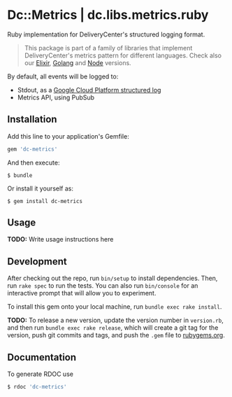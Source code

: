 # Dc::Metrics | dc.libs.metrics.ruby

Ruby implementation for DeliveryCenter's structured logging format.

> This package is part of a family of libraries that implement DeliveryCenter's metrics pattern  for different languages.
Check also our [Elixir](https://github.com/deliverycenter/dc.libs.metrics.elixir),
> [Golang](https://github.com/deliverycenter/dc.libs.metrics.golang) and
>[Node](https://github.com/deliverycenter/dc.libs.metrics.node) versions.

By default, all events will be logged to:

- Stdout, as a [Google Cloud Platform structured log](https://cloud.google.com/logging/docs/structured-logging)
- Metrics API, using PubSub

## Installation

Add this line to your application's Gemfile:

```ruby
gem 'dc-metrics'
```

And then execute:

    $ bundle

Or install it yourself as:

    $ gem install dc-metrics

## Usage

**TODO:** Write usage instructions here

## Development

After checking out the repo, run `bin/setup` to install dependencies. Then, run `rake spec` to run the tests. You can also run `bin/console` for an interactive prompt that will allow you to experiment.

To install this gem onto your local machine, run `bundle exec rake install`.


**TODO:** To release a new version, update the version number in `version.rb`, and then run `bundle exec rake release`, which will create a git tag for the version, push git commits and tags, and push the `.gem` file to [rubygems.org](https://rubygems.org).

## Documentation

To generate RDOC use
```bash
$ rdoc 'dc-metrics'
```
